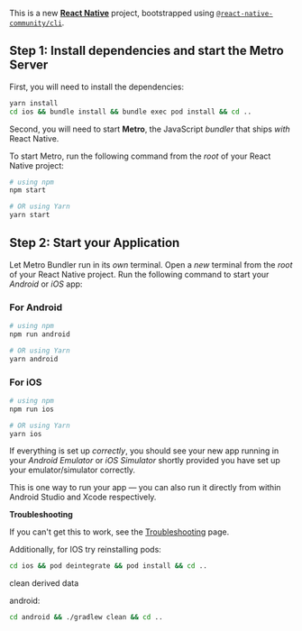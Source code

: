 This is a new [**React Native**](https://reactnative.dev) project, bootstrapped using [`@react-native-community/cli`](https://github.com/react-native-community/cli).

## Step 1: Install dependencies and start the Metro Server

First, you will need to install the dependencies:

```bash
yarn install
cd ios && bundle install && bundle exec pod install && cd ..
```

Second, you will need to start **Metro**, the JavaScript _bundler_ that ships _with_ React Native.

To start Metro, run the following command from the _root_ of your React Native project:

```bash
# using npm
npm start

# OR using Yarn
yarn start
```

## Step 2: Start your Application

Let Metro Bundler run in its _own_ terminal. Open a _new_ terminal from the _root_ of your React Native project. Run the following command to start your _Android_ or _iOS_ app:

### For Android

```bash
# using npm
npm run android

# OR using Yarn
yarn android
```

### For iOS

```bash
# using npm
npm run ios

# OR using Yarn
yarn ios
```

If everything is set up _correctly_, you should see your new app running in your _Android Emulator_ or _iOS Simulator_ shortly provided you have set up your emulator/simulator correctly.

This is one way to run your app — you can also run it directly from within Android Studio and Xcode respectively.

**Troubleshooting**

If you can't get this to work, see the [Troubleshooting](https://reactnative.dev/docs/troubleshooting) page.

Additionally, for IOS
try reinstalling pods:

```bash
cd ios && pod deintegrate && pod install && cd ..
```

clean derived data

android:

```bash
cd android && ./gradlew clean && cd ..
```
